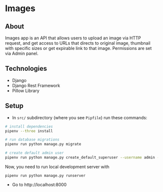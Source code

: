 # Images

## About

Images app is an API that allows users to upload an image via HTTP request, and get access to URLs that directs to original image, thumbnail with specific sizes or get expirable link to that image. Permissions are set via Admin panel.

## Technologies

* Django
* Django Rest Framework
* Pillow Library

## Setup

* In `src/` subdirectory (where you see `Pipfile`) run these commands:

```bash
# install dependencies
pipenv --three install

# run database migrations
pipenv run python manage.py migrate

# create default admin user
pipenv run python manage.py create_default_superuser --username admin --password admin
```

Now, you need to run local development server with

```
pipenv run python manage.py runserver
```

* Go to http://localhost:8000

